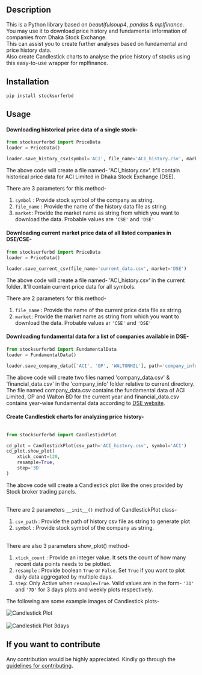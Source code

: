 ## Description
This is a Python library based on *beautifulsoup4*, *pandas* &
*mplfinance*.
<br> You may use it to download price history and fundamental information of companies from 
Dhaka Stock Exchange.
<br>This can assist you to create further analyses 
based on fundamental and price history data. 
<br>Also create Candlestick charts to analyse the price history of stocks using 
this easy-to-use wrapper for mplfinance.
## Installation
```
pip install stocksurferbd

```
## Usage

#### Downloading historical price data of a single stock-

```python
from stocksurferbd import PriceData
loader = PriceData()

loader.save_history_csv(symbol='ACI', file_name='ACI_history.csv', market='DSE')
```

The above code will create a file named- 'ACI_history.csv'. 
It'll contain historical price data for ACI Limited in Dhaka Stock Exchange (DSE).


There are 3 parameters for this method-

1. ```symbol``` : Provide stock symbol of the company as string.
2. ```file_name``` : Provide the name of the history data file as string. 
3. ```market```: Provide the market name as string from which you want to download the data. 
Probable values are ```'CSE'``` and ```'DSE'```


#### Downloading current market price data of all listed companies in DSE/CSE-
```python
from stocksurferbd import PriceData
loader = PriceData()

loader.save_current_csv(file_name='current_data.csv', market='DSE')
```
The above code will create a file named- 'ACI_history.csv' in the current folder. 
It'll contain current price data for all symbols.

There are 2 parameters for this method-

1. ```file_name``` : Provide the name of the current price data file as string. 
2. ```market```: Provide the market name as string from which you want to download the data. 
Probable values ar ```'CSE'``` and ```'DSE'```

#### Downloading fundamental data for a list of companies available in DSE-

```python
from stocksurferbd import FundamentalData
loader = FundamentalData()

loader.save_company_data(['ACI', 'GP', 'WALTONHIL'], path='company_info')

```
The above code will create two files named 'company_data.csv' & 
'financial_data.csv' in the 'company_info' folder relative to 
current directory. The file named company_data.csv contains 
the fundamental data of ACI Limited, GP and Walton BD for the current year and
financial_data.csv contains year-wise fundamental data 
according to [DSE website](http://dsebd.org).


#### Create Candlestick charts for analyzing price history-

```python

from stocksurferbd import CandlestickPlot

cd_plot = CandlestickPlot(csv_path='ACI_history.csv', symbol='ACI')
cd_plot.show_plot(
    xtick_count=120, 
    resample=True, 
    step='3D'
)
```

The above code will create a Candlestick plot like the ones provided by 
Stock broker trading panels. 

<br/>There are 2 parameters ```__init__()``` method of CandlestickPlot class-

1. ```csv_path``` : Provide the path of history csv file as string to generate plot
2. ```symbol``` : Provide stock symbol of the company as string.

<br/>There are also 3 parameters show_plot() method-

1. ```xtick_count``` : Provide an integer value. 
   It sets the count of how many recent data points needs to be plotted.
2. ```resample``` : Provide boolean ```True``` or ```False```. 
   Set ```True``` if you want to plot daily data aggregated by multiple days.
3. ```step```: Only Active when ```resample=True```. 
   Valid values are in the form- 
   ```'3D'``` and ```'7D'``` for 3 days plots and weekly plots respectively.

The following are some example images of Candlestick plots-

![Candlestick Plot](https://github.com/skfarhad/stocksurferbd/blob/master/example_plot.jpg?raw=true)
<br><br>![Candlestick Plot 3days](https://github.com/skfarhad/stocksurferbd/blob/master/example_plot_3D.jpg?raw=true)



## If you want to contribute

Any contribution would be highly appreciated. Kindly go through the 
[guidelines for contributing](CONTRIBUTING.md).
